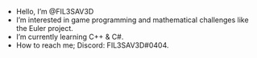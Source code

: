 - Hello, I’m @FIL3SAV3D
- I’m interested in game programming and mathematical challenges like the Euler project.
- I’m currently learning C++ & C#.
- How to reach me; Discord: FIL3SAV3D#0404.

<!---
FIL3SAV3D/FIL3SAV3D is a ✨ special ✨ repository because its `README.md` (this file) appears on your GitHub profile.
You can click the Preview link to take a look at your changes.
--->
